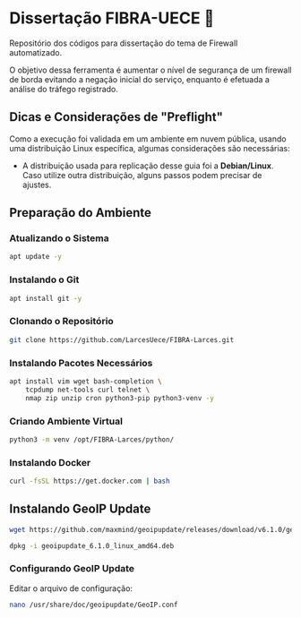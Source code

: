 # Dissertação FIBRA-UECE 📕

Repositório dos códigos para dissertação do tema de Firewall automatizado.

O objetivo dessa ferramenta é aumentar o nível de segurança de um firewall de borda evitando a negação inicial do serviço, enquanto é efetuada a análise do tráfego registrado.

## Dicas e Considerações de "Preflight"

Como a execução foi validada em um ambiente em nuvem pública, usando uma distribuição Linux específica, algumas considerações são necessárias:

- A distribuição usada para replicação desse guia foi a **Debian/Linux**. Caso utilize outra distribuição, alguns passos podem precisar de ajustes.

## Preparação do Ambiente

### Atualizando o Sistema
```sh
apt update -y
```

### Instalando o Git
```sh
apt install git -y
```

### Clonando o Repositório
```sh
git clone https://github.com/LarcesUece/FIBRA-Larces.git
```

### Instalando Pacotes Necessários
```sh
apt install vim wget bash-completion \
    tcpdump net-tools curl telnet \
    nmap zip unzip cron python3-pip python3-venv -y
```

### Criando Ambiente Virtual
```sh
python3 -m venv /opt/FIBRA-Larces/python/
```

### Instalando Docker
```sh
curl -fsSL https://get.docker.com | bash
```

## Instalando GeoIP Update
```sh
wget https://github.com/maxmind/geoipupdate/releases/download/v6.1.0/geoipupdate_6.1.0_linux_amd64.deb

dpkg -i geoipupdate_6.1.0_linux_amd64.deb
```

### Configurando GeoIP Update
Editar o arquivo de configuração:
```sh
nano /usr/share/doc/geoipupdate/GeoIP.conf
